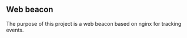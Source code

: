 Web beacon
----------
The purpose of this project is a web beacon based on nginx for tracking events.